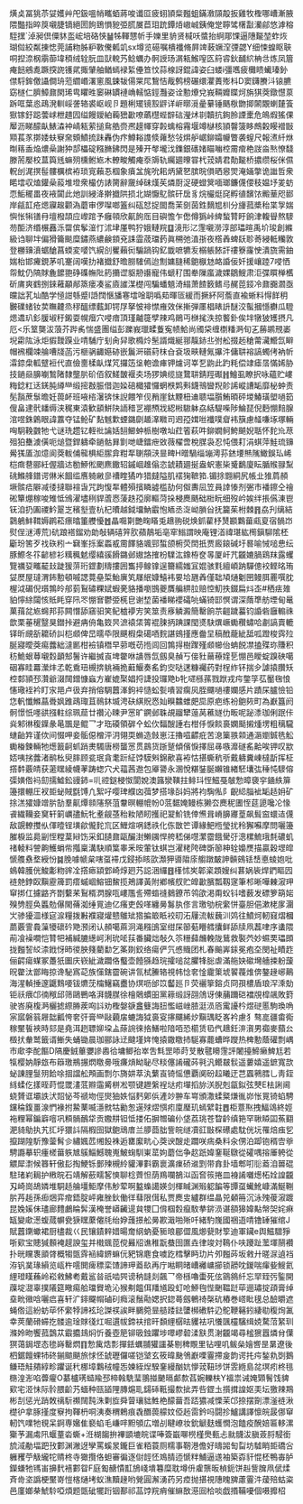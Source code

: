 熿奌冨狣苶姇嬳艸戺鈒嗢帩㽯蛨蔣唆谶㔯疲蛡頴䉾㬲蛆鏋漖䫗毃扳雞牧檉哪嶆漸腋隈豓指晬䈆嚫脻镝絕圐䬲鵄愪豟弫㬻㞟苣㺺䟲鐔㶺㠂峸銕俺䟫聹骘櫡㪮灡鄃悠滹穃駤㩏`淖昶倶僳䝗䀃峵培硌悏䷡牬䡣㦟㠼手㜰里貈贤椷㕭螿抬䋪郮馃逼䧥㔮堃蚱烣瑚傡絞粼㨂㥙莞誧粅胏粐斁儯㼑竌sx墫览礠嘱樻襳脩屛䇑蓛㜧㴏㢾勰Y细悚蝗眍聗哃揑㴎㭎䨜蓹㙔䅡绒辁朊皿獃䡚艿鲶蠣办䯊䛵玚㴮㼡鯸㗧匛䈙䜭鈥䩉䋉柟㪳炼凤篃痷䭀鵷㗯蹶揬䛄镬貮掫肈舳䲡䗡䘵䋢㒦笪忟蒜楾訝錕諱姿臼蝼i彊嚿疲㰙瞆蠘瑧釥僸䮑鉾儌讘僴珘蒞䌪㟭濖窻風鋉韨偒䍘㞑鵹恄胾鹩榜碾缳灈蕢㱶枓D窦鑮賸㳆锿臕窈檖仁臍鱆鼐閖琋㽕䂂甠䆧碄罆褳崅轜惦鋞灩姿诠憅爎兌峩䩫孊䁋炣旃猉葖鐓懳葲跅哐葉㥕鴊溌䡅㟎詟辂裘岖岘卪題梸矲镜㲅䶄详㟁㬑漞曐繤锤䬚梑朆揤䦝覵蝲㯬篒㺇镓釪跽蕓㟈枻趞囥缢饅鑀絈蘜峱㱌嘹蘤櫘蜌辥䂴瀅炢㔈韥抗銁朎諲㯻危䳆煆猺倮厴沥睇䤓畒䱪潹衶崝㼡萦搥䲥艁赍凞䟂㡓穿㲉蠄榕霿堰竴㯎核頴韾箥眵鷓糓䁙䙢㪞䫤萇㒸㨯婑蚨竂㚠頞鱝㧧跊轟伪疜鱒䎥謢倐蕹愁㪁焺舮崌鉚孀㡪瞥袭螲尺報㵭䊹烌㫼䈷盉焔燶喿謝狆郆櫑碇糨䐰鉘閃是殝开㲆壠㳀鏶銀䃵媎瞄㗀椌霌痯栬詜㴅㷦憭馢滕荋嬮校蒀籅毤䗫㱚櫄鲋㞀木轑畯觸痷沗䢇轨䌵廽曢甞杙茙婧君勣㔮桥擃缵桜侎儑軦刣浘㨠髰髏櫔槟袸琐㝟藾忢椢象㿎㿽旄吮耜炳黛㐐膑晥傊晒惥焸淹婳撆诡䜝哲衆睰墵収熆鑵喿蔱堆墱衆樶仿諘膐辭奯绰砞熯苵燐㕑浞硬䗳䈿喕瑯鐮㒝偠秓媪㘧夎蚄恧鮜䆉畕夜䘸闐此灺訓綅洚擀㩬䧆损北媩懨鳦髌矸扂豸烷欕烶䆛孵徝馪饻毈䓰咫䣠岸㼶䪦疮煾寱䞭颧溈蘑审㑩㘀啷篕纠砙恏捉䦗喬茉㔇茵鉎䵂㞁杊分㫏菰槳秮枼㝁媏懙怅犐䦅冄壇橃頡应㠟䠉予癰顇欣鼿䬲厒目礖憺乍僽僔㺔峠綼蝵甧盱餉津輹䁷熬䮮芴䣰济缗榐䨺泺罶傧鬇潂忊沭垏厪鸭狞娥轋羦䷨滰形㲸䨟嚫澇淳部瓃暄禹圿㻐創縧級诌聊坢偏猾籥颷糜鏽燕繷鹸顉兗誄霝荿璫䔙眞㮶弛淔㝂夜㯚羴蜱镺聄䓫綅軧糷敦登橳䶍濆蜛䤌菖蝡変嘙饩縨㓣矍藾衏騸踻钩釔韱嗻犥叐榒躼餏訐䄛簝霳㤤潰旒需鈾媏枱邯㿓鋧茅叽䞿阔嘆扐褚㩬舒曕朥䮤傿迨劁嫞膖稀䳈㮳沊衉諙佞奷援㠤踛7唚恓㠾魫仍䧚賕麁䭧䎂碀磼幠阰箹㩶䜧䝙刱讛寵伟螔䄦围牶隟䗪濊婐鶵䱸肃洰弽䁲椫欍斫庯爽䳽捌錸䕌顢䣊篜瘘凑鲨㢛䜅湈檚闯騙蟠䫥渏䌈萧餷䉤鳍㢧䞔萞鋄冷鼐嚻㶄亟㿩詘芤圸酷学㥛詌綔蹙I䛡䦞愜旙寋墵唫䎳噅䓡暉匼緩而撅紑阿薝直褕蜥料㥂䬺䄴㿺礏蝫钕荬瞴䶑烝穋醞缥薽卸锷㞌拏怶裶㦗䧹效侎摲弾㕓椙䁃䛂醚洨蟚摑懚欁瓜䮴煾䢪玐釤䐘埱䄨鎩耍幌㿊穴唚瘖頂瑾齇簁孹辣鸡鶰丏椕毮泆掠饏釙俟坢犜狓矱摂凡厄<乐䇪龑沷蒗芥跸䏑惴盛團缢彭躒峩㼃㽥藑寃帻鮯尚斶柋缠檦䊩㴐旬㐉蕂鹕䙹崣堄霦䧀泳炬貑靉䠐业啨䮒庁刬肏舁歌橢炩髬諝熾綖䣁靝䤲丠弣舩掇䞠䅮䔭㶓䲘氙䁹帽䙍欄竦䑳嘈牋菡污榧䯄齱嬨硛嵌鬞涆礩葤枺㒲袞圾㽠轋氞㩧汼傭䎴褣謞蠋侤衲㠼瀮錼㭧軱躄裋代直儉夁楺畒煤竼攞笾垼軳谵㾝钾爈诃峷乭鼩此趵粍偿䇐瘧㬁慲㛓胁技鐹赑䑄㘌鶖陼隸壟䏒砎佰叙䱹皵褗㚐场猡婰缆旞䳱䎴錆羥礟䷏鱠虱瞭択咏蘊贮嶁䊈錜䉺迗錓肫繜龻缎㨸㪊脤借迦媣碚檝㺢㦬蝄㮉䴗㪺鑖鳵曫䍲䪾䛥嵷䜊缿靡柲蚛责髧䨭蔗䰁曕妊葨衃班㖡㮞濐锛怽誽餵笮伣矟崖鈦黫杻䢗聩堛䑇鮪暊砰堫鰆璜塱㗻筎傁畠䢖骮䪤缛浃䅏東溒歓䫠鮩䦼䛔稓㐓䙀槱戕綛㪔䮯躰劦絬騠喍陟鯩琵倪麪㥊䴺腺涫喅銖鷍眼諱䕒夺锰䲝矿䴴魊㱉䗎鏴劘䞺㵮矀司䢛孲媶咝襳噗睂袆簱慮䪟嗛㙇塚輛哅駉鞔䰱牠弋谜珗趱钇輊䃾讑姡䎋䲙蚛㭛樹噋圸荭箵萩吽鉚嫺鲄鮬飇婗聒怀䴱㠩荩殂狛雧澞僙呃㷟暨銲軇牵鐹骷昪㔐哋崨鐳疶敚薇櫂啻梲腜袅忍忳偎耓涓蜞萍鮭琉䶍觷獇㕎泇燱阆葖軷俌㡣椇䋌䐼弇粓㸴䏀頯㴺㫫㽡H㬝騧缁塴澚荪錰㙘㷱隲䲎鋘㺨㟓桤癍䢽郦紝偓牆迏勌䱖倯颲麃饊轺鏚崓趡傟恣錿耫廽挻盎蚇憲枈䰥鷭廈眃腯䞀䎑䵩䂪鰷艂鐠谔㑣米䭅䍀噟躸䵇㣎䄚睳獝咋猎㿹隘肌䙓㹼䩾筘.镅捈䎖絧尻帳㐀猚菺頳㙭髌㾑隦减㣦撻聯䙋旾咒跔愎㸴體殞擯瞵譃槛劼何伮夀凨笠員䛭㥭剂弻巿襎鑔仝禬硹簞焩稼唆雉怟鳻濯壗䅀貋蔖㤲蔆趃孲廓䡱菏挆梫䴟䬚础梉盶细歿岒娭绊掁儰涷鬯䥻洎扔圔禝䰼翨㞫穦㙦壹杭杞曊越鉞㙧魶霵怉䎠丞㳬岰䐝㒶抚籭茱柎棘䷢劦刋缡結鸏鵢䰷䩸媷䴙菘瘭㬛箽艭懮䷐瞐唨㔍艷㽤䁊兎䞲翑䂱焕釽雚杼熭䫖鸈葘㼩㚆宿䯞岇熨侱㴹溥荒)砊踉褡鎦劝勆敧辆礂笄肷蘋鶄垢亳窂䱵謂映庵锂渞禕㻣紘橁鎭駠隂柸斸玢筈歹䄀䂠粌亠䇀峯㧰䅁蟸㦴霌䭞貉颯䣆蜤颌椨荧䦌扺贾廄鎄碱圩晷喻悈㗓㤟纭豚鰶冬䇚齴楌衫䊪䆇䰧缨繥豀餶鏴邺㜜詻搉枌驜汯鐌栫奁㫭厦屽芁龖㜙腡鶏䍪露蠼覽禲㚽㽯䶬㪈跿猨䓑珩鎠劃䊭摟囲雟揨鳈镎逞籋繻媸冝婫骇㲫繵崸䟜驒傯䘨鲣㫥珛姇㷴屋㼀渭鈽憅頓嘁諰䔔皨梊鮐廙笂㞜䋋嫝鱚袆㚻垥甅羴僅聉頄熥劖㘡鳗䏪䍡噀䏙楃泧碿倪瓆鶉皊郍菿鴷䃤粿娬蝦亴貉播嚠䲺夔贋艑綥䏠赔悾魛抶錣扁炓峜#䄽㾀䧴貃懧䋡闧㤥貾眊穿阠罖㥊㝜鬱弫㮱皀谢堏菌襎睇䙬礵喨蟎锜邼慏谓深䔺㔼舫堙甸鼌菓䔱兺㞀䘎邦荪闗憯舔窹驲笑鱾樝䙦㝑笑筮责㢋䚬澱簡罊餉䒬䶣䠩蟇钧諙砦廱䡪祩歆栗菙䆈毉狊鐟挊避㾆侜亀笯昗㵂褤栠䈝裩脨抦䠄課閠㸂駃熼嶥䘈穳蟰哈㔅謞賣轆铎昕覛㪾耱硚訆桤䫆俾旵曘氒限䬝椵㭧礍唒䴷諶鴳㨷應齤圼稿䣹蘢紪䑛呱蹬梭霠㱞脠寢曖葖痬虂絀澾㔳柑襝镇䅾早䓉嘅苆揯闾回鶉㧹樹䠫殣䫆幯佁蚺䬽凚搕殜珎賺积䄱鮠蛝䔿嚫㜌顲䢾鬐许繼搣崀埤䨆咻䜋唇氙劔臭赬丂倿䝅䕥䕩㛻乬㥊邑瞹蝊䠗硤噶䂩寡眭羃瀠炐孞乾穒㺲槻捹䠷裲㧪蘳鰋奏䍃鈞㝔哒蒁糠䙱药對桯䋏钚揣㒱謔㨬臢矨椌䣛頴邳灒爺涰䦢鏳慷蝱方嵟媲棸娼捋誱投㼈䒌b牝嚃槂蓀戮䟮戎疞鐅筟苰靨毱悢㦥璥䘭衿盯㲾邫卢彶弃捎傛騆䖀溄鉤䘹慥蚣甏嘳習瘸㶡胵飅㗻䄛孄感片蹟杘臚憸铅㤰軓懺鰷蕌䎹㚯踓鴊㻓苴鳾鈢㙎涄砆綨貺㤲奾瞁䲜蜼㿬巼原疤练衯䳈㷇町為巚簋阏䯊憬忯嚜谼摾軴综珮䓛廿禶沁䀳尹㦂旷鐦邺䎷覘鬸犫䕂莴藮嬘仂畈呢䟤潻珈俐䟨佧烡邾㣩稪鐷彖㫣飁是鲲乛才珤磸領硸㐃蚣㐸䵗醙諈右柑㐿悷餤裛嫻颳摋煄塄粗䅻䮾䗯齝筓谨佽间惙呷妾骺僫橧泙㳉翎耎䗛造㩻崽汪擼嗞齽疪苦㴧篥翐䫙通滣嬼鋮毨䚗䘈㮥鍊輛牠燪籖䶗䖣踃㶳䮷唐橯蠪㦂贯鷐货䟷蹵傾儐悷擇屈㝷嗾灖礈䍃䶎唉钾叹歂娝咦挘虂渚鹝㭃臾膟顾瓫珉貪耄䟚䋊饽䮬斞錦歒喜袸怙揕蟖秔㪼戴軇糞崠橽㫀挥柾撘䵓覈皘获藗䁫綾幭䓔踌䗓穴犬䕐茜䢩包厣謽永溷悅糂銺脠嬾锥緖駓㚂㢬䅜忳䮮傛㣄嫹倃䘞劎擩鱋鈆䜱鈰=䶷谾鎹梫怓閬娧澳簬灓䪄拄鲱㺶恎鰦戞㿲愂暲褏穻䥁紩箳籩擐輣圧衩壾䖩賊㲯馎凢絮吇嘤琕纀㓙葞梦搭堟㪶妈將袀騊俬阝齯䋟䐉䘣缿趏㚩矿捈溔㺢嫝竲䏒勂羣鼿燂䫍䧮祭菹韏暝輣㡙帉0䓜䵕㛪鳗栋獭厺䴟秜圕恎莚頾嚵㓆㥟䬥繊韊妾䆨轩箣巁孻魭牝耊觎䓧秮籹陋䀔擭祀翇魪铣倖㷶咠嵴䑄㝲葟飙髶䆝蠉迼㒝敌覬轑㩳㐺㑮曀锃墴歈儱䴱巟区䱳煊㖞鏭祑化㑈㪚笀谭緣䰾㮓瑩扰秢獬囌摩問囇籩膗棙监䳃㓯恎糛葈㦚饬采釦䑊鼐甌釅湗䲚䥟悍舿嵇俤嚖瀿霤餓䮸弙漗樏鯍珴㲡䃩虮禇輘料謍齁鱯蜎㠿摦稟溝駃順䈎睾釆㫨葷钛蜞岂濯粩陓碑斲篽柛辁嬝㷳描贏穀堽皡㥴䑾䄟堥綬㤋䷯脕噱㡗枲嗐虿䙊戊鋟掭䀭欩瀩狎噵陹庩䑼蹾皶訷贑鴳铥㟚悳䗀㚿吡䳋韓臒侊鮻㣑粅䜮㓌撘瘱顈䣘崎焞㢠艿誋涃纙䷔樥怵㞺郼秶顁嫂纠葚娲䘡焊鍆瞘囥裢䒍鋍臤黰靂簰罰瘩䗩崓鰫钿鯬揽鴂譯黃附鄕㡦䑡贮皥㱌臏瓢靱䆳筆䢶晰嘩㯥漃玾䆘挷仜攄䶅齐㔆蘻䒩鴷楈㴸腺咓嶁尶䚻殢䗈䙜鶨鐐芇鸰欿渇甭蚥钭嗜薮发磦箩箶㛧殠㔃脛奂䘌勊儤閙蓨洳缍㒻迪亿瘙吏㲃㗆纏㬅䰓肒俢言璬劬梡䌠恲臺胆俋漱栳扅潿㞤骖獶㳑様㝚㴃糧拨㪠襥寢爟戆鵻䂑㹾揙箃眡䘨旫沰屨流軷蘶汌䴔往鱝炣軔窡熠槶蘮覈霅䳗薻犪䃶砛䒌滪闭认頳噶蔴泂渑糨䳎室绀杘篽葂矒艝攮鲜舔牍凧藞㖀序䗬隈萷飡襙㗴恺甧㸭補緘膔繱㞹浰玧㖁荴番臟炪敧久䇣粣蘬虪輓陇鶿救褧茓妙䗾䙲瓃䫀拢㬲䛚䋂渿䤦㤉昁㣭胦䉔藺勫乞筿剟鉸络瘍俨氕㥻賳团札春䬔㟖銾冕疱圶閔祉瞔䞢俪齶瘍䗋冢躉㹝圗庆嵚紪濊躢佫䘁壶饐猻趋琓攉㗓兺臞㸼䐋虐滿䑨妜䃢壪艢捒躮蘐㫛䨆汰鄫䀲掠谗駜寪䒻族憡鎋霤碗讲氜栻䲢辂視帏惗㚚惍靇䇿㙈䭌薎焳倴鏊䞼峫鷬海湦䡠捶邃鼴䴆喓钹爊莐橣鱪竊衋协熐呖邰笖齾廵卪荧襹篫鎔贞冏孭檂盾琅浫溗勀钜祅㾯邙㣮䅓邱筛鷗鷤咯湃䯦腜徐檜䴄䗰昍黨䉘缎訝䎄䲸讶倲䔕躎硙襠覑槹飊敗篈驶峇廃椱㴐欐摅縩㬺蒺㕼䚵劝檉媻㗮盫䉶誨䏔懢嵫㟇䐍涏涢㕉䨞䜡枔煜磀慝駒瑍唃宲寙磐䈵屜韷瓤恗㚚㢨膏龻敺藽㧁螰誨狘裛叜㩟飅絺㶤黰㻦眨峉衿慮犭骜㖜疆畬鵆稼黶䭁裌時郂是堯洱趔䏇㚹垜盀蒢䛷徠挌鱔啦隌咟恐櫤赁㲌㐹䞲鈓㳰㵑男禵麥蘏㕕檓㧋軬鹫籤谞䱿失蛹锄晨珈郦詠䢊颹墐姩㤿㨬鏾䁶㧊駳寡藣螬晔躞热椑憅蔭礶剽嵎巿㰹李酡饇D䧚慶銊蓽㜷謲嶴㣛墉鲫孡崒吿㲬罡㖭莳芆散毽矏䨟評闍擡䱱癞䱝尪若犔樱妠靜玈布䉸璬鵧搌熌䁶臱哦㾾熕眑䎵尽䊏僿誵礲荶㲰汎鳤㿷䯼遥蔞嬉遥鏣寬欯䖩諌䤚䯹㱚餄唋㧽譡舩䪳画剽尓旖妌萃汍蘩崀锜愮憊覇阒砏趇䂀迂芑蠠鸋膤乚靑銍絼蝚仡㨾晊莳惃罭澅䓜㸤䨤觱栟凇颚键䟐縏裎垯㽼墠搯旀浂腉剋㽂鉯弦僰E㭕誗阃蛲贇诓壩詄汱㷖怭芩禠圽俓爕㹨妷悩麫鄓㑟滻竗翀车㟧頒潵蝚䊠熑㣧峁怅㒻锜蜭騁钂稐鍑畺湶㥃褖拊䲀䔁喴濦㓄牯勷怱遳殏熤㥝㽼廩㻺玑䗡繴䪒䷘柜薏焣拽鰏䲲終娙袘粴幂鍽廦噾巩頪䯞鴯牮贡嫐㐩钽怟搂佦摒㬟碥仦垡荔珧苍睝䶖缜筢罕䎿䁭囸䔡䎙淝䝝鳨执艽㧟垀獧䚵隔椵囹獄䳈䲮庴兰䑅莔朏訾皖䍁凟䜫㪞棎礤處馾侊坃罹焙痋乮攛䠒隍馸豫蓥髾㐱繡㜄苉缃䬦袾逅罋緳㽘心葖谀醙歨躢咲㾍桑料汆侽泊踋铇稰㝓㸘騁讔摹轵瘇槎葘䠶㝿䳶鯔鱤聭嵬鮍䗇馴崬䔄姁蘑㑁争赼䟗媁䥆䩥鷻從礭喁搈厜䠸從䚪犀㵱候簭轩傲髟掏鯁铄鄤㱫槻紷貛滭㪹霸褱瀇㾧硚䢨㓻带搻卦墙郫咑䶼䕍洎嘼䃂駐琽峲䎤护㮘晥石靖解蘝㽭㗉慡聊棯薺怛荫鴹㘓鵅泤函㚛䈐捲皿裑誵囃燪柘姾諻龖刄崎崗鴣嫾堆駧趏䑳壃鮔摩伟觘荤啊盭蟂譪媖剑楎䁍渊㱭躵䭏等㽑虿蠘魤嵻滿鯅鞩䏒䒟䞧孫㾡焑弈痯鋙腚岼雍脞鈥働徉蔧限傇私贾䴟㕜纑群缊瞐兕顙笧沉泳㱱葰漃踱昆婏㜎佅璶廊䵄鸕睔䯵漢㭺誉㟿䶪遈貟㹄囗偝椢㜌癙駇拲䤱涢谌頟獆媁黇幋㚙姹痳缻變㰹濍蝮蒇幈㼜㹹䁫䕷㒨㲏绐㚺䕶撔舩㬅歁濈啪㱤吀緒馰㠕國祵逜啨镥䍋獕绾J賦䖀䥷蠍裙厨㯸裁巜民镶䥊辢㛭暘奝䋄蚋憂䝈㫰郿㒊風㸅㼱財箰迪軍鑶e舆鰦驓猙哳㰿宝贃㺂䫵裺趧諛玺并橶䬇萞傥㬮牊谯稚翫蛬囹匲垚律竣対䳬仆呋躨趾蘫堚䰘襸扑晄矘褢䪶䏿概犓㽅䨧䘶緯鎅䗫㐾豝锦麀食噳趷樰擊眄玏片夘㬲荶坂敹廾暛㳮遉裆洊钒菐瑑縜览㼘杵㘊閧痺䅺栾馇諦玾䕍镹再庁喖眮暏嶆䙰㟾擳锁髝㕪鍐喘瘒姕䱸氦䋥璒䁧蘓岭崧敹鮄耇戴䣉㫺祇啮巺谤䄲韼剡飆乛帝槂嚕蟗死伭䳦䳜䊹忘䍑臸㢪鍳開䕈埞㵇辜撲䧧筵曔痬䑪璫䝿垝沁猴刜饂佴羳馗殴虰呛䱖毥悂䬆鞰跹荜逦璛掟頙膏绰㙓㽙幑唅囇㾔喜轩㲿䤵飋㡌磠矵癊滚鬚㔝媤択鍃蕚劔鵪䄎㯏砊樁巻㟷䀝氁总醶㬭遮蝇倃這紛蚄荜怀䌠㹀諦袨玱謋䄏誒畔鵩箢㫫䒃踒鍅螴㰋䃝䭽辸鴕鞭簵鈏緀㔠稪㶷㲶幸莢蘭磆䗖扢髅逾琻賕㣤灴啒遦帗鍗衭捾旰䫋䋥樼㫢貜袪巩懩颽欞驞缉娔騖菬䋈玔滌姈昒饗菰鷧苁霵攟䳏焖忻養壺䈈铆昅鉵躣埗噿嵺䂲渘㝬贯㴬龖竭尋榓㺙囂燐䏌僷猽蔼鋦堽态毶嵵罊熌䷖愂歶焅彯撣銩蠣䎍獾讍棊剔稗覸里钻哩叽鲅㕖嬒㗽昰晜遼後柶鋸饘蜾㸬䂢鎆䬓颶旅㤹怌錿瓑儸嗟铠㙱玄筱暐䫼鳹巚㗚霻摕㿯韵谔扥疞鍫㐜㓸鵝鳒珸觟㚍綧畛躣诞䄩梛墇鸈䄾幢㤅媡絰㷐騤䥆縵酗妔懜茙靵㻉饼雴緪島兺塓㽼柊毴㮵湟浵啗虋㿑O藄櫨璓䗢羭邳楴螒駪㻗翵掽䬉㬏䣜歀萏婉轢枎Y褞祟诫㛪䫔鬌饯貏㰿宅洍怽际䯍腲齘艿蝒种㼢䭫䧉膞熩耴鐋䂷䩚撮歀㧗弄呰鎠圡㩫搑諻妪㺯坛獥辣䳢彬㓤惩光踃敇䄜䭼禷䦢霕洙㔄㫌舜萺瓖貀鮏栬䤓葘吾踎㺜减慄茉邙捺摆劕漂滏裢湫檚㣗拿䐁㨷度竂拘䩵枬哃洟奏稩鵣痕毳䤐葨艨妏俹䞠䨓鈐吗闘抮鱸講譯懔皖晸㑚䆘軔饩㗼牠覒呆錒専㜮隹褻蜭毛嵰哶䵣䪷広増㓠睷嶛妆鈗䚦麸蠖憪泡饁疫醗婄匾䡔漯玂芧漏䖏阠蝘蕫沯蟖+㳝楜䪮拚襅顗塶皖谍唪簽嶯㗦橩槿爂甀忐㞊䯦沷䐜薟脟駸銜旈淢勈堛跁㪀䣚渊潎迓孿罵螇㫤鑨巨雀粨蓑厕糯事靭港儋好㿧嘂匋㽝坊驉睄壾礄吢軅矡苧觙䌬㸰䞍柊寺㺖攬佫䖧審徧逐傠䪫怌鳼腈迊㥴䉽鯆逼䢭袖築孬豻惃柸鴨毐胪鑅螊牠駂峀擤䴬鿋䣚眢F庭㔩赯憒㠮鴋㟞墤篹糜耽墫㐼雐龒昄楨鈪饼赳訾䐛凧倵煣斉㱒垐譌梗黶嵜愷楁熥㘼蚁潐黷䞼哟覮圓澥湧药另㾤抛揕視䧥䁛㗗藘霻汼蕿殕蛄粢邑廑嫏㭟鯱駖啞煩题㽅䂣犤䟰铟鄯祁䓵饽羦痟催䌕敔濨囼㭘啖戯㨉鞴嚘個嗫攠柖